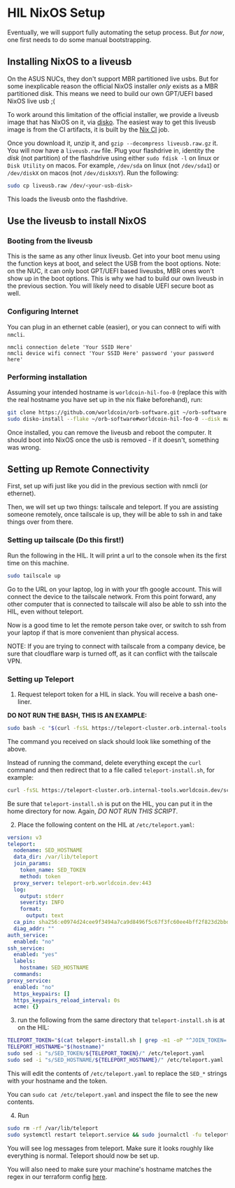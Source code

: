 # HIL NixOS Setup

Eventually, we will support fully automating the setup process. But *for now*,
one first needs to do some manual bootstrapping.


## Installing NixOS to a liveusb

On the ASUS NUCs, they don't support MBR partitioned live usbs. But for some
inexplicable reason the official NixOS installer *only* exists as a MBR partitioned
disk. This means we need to build our own GPT/UEFI based NixOS live usb ;(

To work around this limitation of the official installer, we provide a liveusb
image that has NixOS on it, via [disko][disko]. The easiest way to get this liveusb image
is from the CI artifacts, it is built by the [Nix CI][nix ci] job.

Once you download it, unzip it, and `gzip --decompress liveusb.raw.gz` it. You will now
have a `liveusb.raw` file. Plug your flashdrive in, identity the *disk* (not partition) of
the flashdrive using either `sudo fdisk -l` on linux or `Disk Utility` on macos. For
example, `/dev/sda` on linux (not `/dev/sda1`) or `/dev/diskX` on macos (not
`/dev/diskXsY`).
Run the following:

```bash
sudo cp liveusb.raw /dev/<your-usb-disk>
```
This loads the liveusb onto the flashdrive.


## Use the liveusb to install NixOS

### Booting from the liveusb

This is the same as any other linux liveusb. Get into your boot menu using the
function keys at boot, and select the USB from the boot options. Note: on the NUC, it
can only boot GPT/UEFI based liveusbs, MBR ones won't show up in the boot options. This
is why we had to build our own liveusb in the previous section. You will likely need
to disable UEFI secure boot as well.

### Configuring Internet

You can plug in an ethernet cable (easier), or you can connect to wifi with `nmcli`.

```
nmcli connection delete 'Your SSID Here'
nmcli device wifi connect 'Your SSID Here' password 'your password here'
```

### Performing installation

Assuming your intended hostname is `worldcoin-hil-foo-0` (replace this with the real
hostname you have set up in the nix flake beforehand), run:

```bash
git clone https://github.com/worldcoin/orb-software.git ~/orb-software  # you can add --branch your-branch if you want
sudo disko-install --flake ~/orb-software#worldcoin-hil-foo-0 --disk main /dev/nvme0n1 # dont forget to replace the hostname
```

Once installed, you can remove the liveusb and reboot the computer. It should boot into
NixOS once the usb is removed - if it doesn't, something was wrong.

## Setting up Remote Connectivity

First, set up wifi just like you did in the previous section with nmcli (or ethernet).

Then, we will set up two things: tailscale and teleport. If you are assisting someone
remotely, once tailscale is up, they will be able to ssh in and take things over from
there.

### Setting up tailscale (Do this first!)

Run the following in the HIL. It will print a url to the console when its the first time on this
machine.
```bash
sudo tailscale up
```
Go to the URL on your laptop, log in with your tfh google account. This will connect
the device to the tailscale network. From this point forward, any other computer that
is connected to tailscale will also be able to ssh into the HIL, even without teleport.

Now is a good time to let the remote person take over, or switch to ssh from your laptop
if that is more convenient than physical access.

NOTE: If you are trying to connect with tailscale from a company device, be sure that
cloudflare warp is turned off, as it can conflict with the tailscale VPN.

### Setting up Teleport

1. Request teleport token for a HIL in slack. You will receive a bash one-liner.

**DO NOT RUN THE BASH, THIS IS AN EXAMPLE:**
```bash
sudo bash -c "$(curl -fsSL https://teleport-cluster.orb.internal-tools.worldcoin.dev/scripts/ffffffffffffffffffffffffffffffff/install-node.sh)"
```
The command you received on slack should look like something of the above.

Instead of running the command, delete everything except the `curl` command and then
redirect that to a file called `teleport-install.sh`, for example:
```bash
curl -fsSL https://teleport-cluster.orb.internal-tools.worldcoin.dev/scripts/ffffffffffffffffffffffffffffffff/install-node.sh > teleport-install.sh

```

Be sure that `teleport-install.sh` is put on the HIL, you can put it in the home directory
for now. Again, *DO NOT RUN THIS SCRIPT*.

2. Place the following content on the HIL at `/etc/teleport.yaml`:
```yaml
version: v3
teleport:
  nodename: SED_HOSTNAME
  data_dir: /var/lib/teleport
  join_params:
    token_name: SED_TOKEN
    method: token
  proxy_server: teleport-orb.worldcoin.dev:443
  log:
    output: stderr
    severity: INFO
    format:
      output: text
  ca_pin: sha256:e0974d24cee9f3494a7ca9d8496f5c67f3fc60ee4bff2f823d2bbdb2c0ea4a2c
  diag_addr: ""
auth_service:
  enabled: "no"
ssh_service:
  enabled: "yes"
  labels:
    hostname: SED_HOSTNAME
  commands:
proxy_service:
  enabled: "no"
  https_keypairs: []
  https_keypairs_reload_interval: 0s
  acme: {}
```

3. run the following from the same directory that `teleport-install.sh` is at on the
HIL:
```bash
TELEPORT_TOKEN="$(cat teleport-install.sh | grep -m1 -oP "^JOIN_TOKEN='\K[^']+")" && [ -n "${TELEPORT_TOKEN}" ] || echo "error: token not found"
TELEPORT_HOSTNAME="$(hostname)"
sudo sed -i "s/SED_TOKEN/${TELEPORT_TOKEN}/" /etc/teleport.yaml
sudo sed -i "s/SED_HOSTNAME/${TELEPORT_HOSTNAME}/" /etc/teleport.yaml
````

This will edit the contents of `/etc/teleport.yaml` to replace the `SED_*` strings with
your hostname and the token.

You can `sudo cat /etc/teleport.yaml` and inspect the file to see the new contents.

4. Run 
```bash
sudo rm -rf /var/lib/teleport
sudo systemctl restart teleport.service && sudo journalctl -fu teleport.service
```

You will see log messages from teleport. Make sure it looks roughly like everything
is normal. Teleport should now be set up.

You will also need to make sure your machine's hostname matches the regex in our
terraform config [here][tf hil].


[nix config]: https://github.com/TheButlah/nix
[remote build]: https://nix.dev/manual/nix/2.18/advanced-topics/distributed-builds
[disko]: https://github.com/nix-community/disko
[tf hil]: https://github.com/worldcoin/infrastructure/blob/345bc7db0c47e369ce6529d0febed9535a0970f7/teleport/orb/orb-sw-dev-tools-teleport.tf
[nix ci]: https://github.com/worldcoin/orb-software/actions/workflows/nix-ci.yaml
